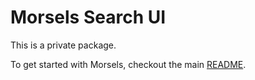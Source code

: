 # Morsels Search UI

This is a private package.

To get started with Morsels, checkout the main [README](../../README.md).
